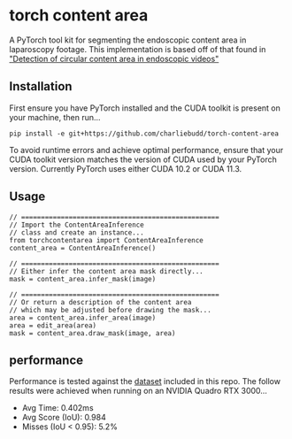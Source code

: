 # torch content area
A PyTorch tool kit for segmenting the endoscopic content area in laparoscopy footage. This implementation is based off of that found in ["Detection of circular content area in endoscopic videos"](http://www-itec.uni-klu.ac.at/bib/files/CircleDetection.pdf)

## Installation
First ensure you have PyTorch installed and the CUDA toolkit is present on your machine, then run...
```
pip install -e git+https://github.com/charliebudd/torch-content-area
```
To avoid runtime errors and achieve optimal performance, ensure that your CUDA toolkit version matches the version of CUDA used by your PyTorch version. Currently PyTorch uses either CUDA 10.2 or CUDA 11.3. 

## Usage

```
// ==================================================
// Import the ContentAreaInference
// class and create an instance...
from torchcontentarea import ContentAreaInference
content_area = ContentAreaInference()

// ==================================================
// Either infer the content area mask directly...
mask = content_area.infer_mask(image)

// ==================================================
// Or return a description of the content area
// which may be adjusted before drawing the mask...
area = content_area.infer_area(image)
area = edit_area(area)
mask = content_area.draw_mask(image, area)
```

## performance
Performance is tested against the [dataset](testing/data) included in this repo. The follow results were achieved when running on an NVIDIA Quadro RTX 3000...
- Avg Time: 0.402ms
- Avg Score (IoU): 0.984
- Misses (IoU < 0.95): 5.2%
